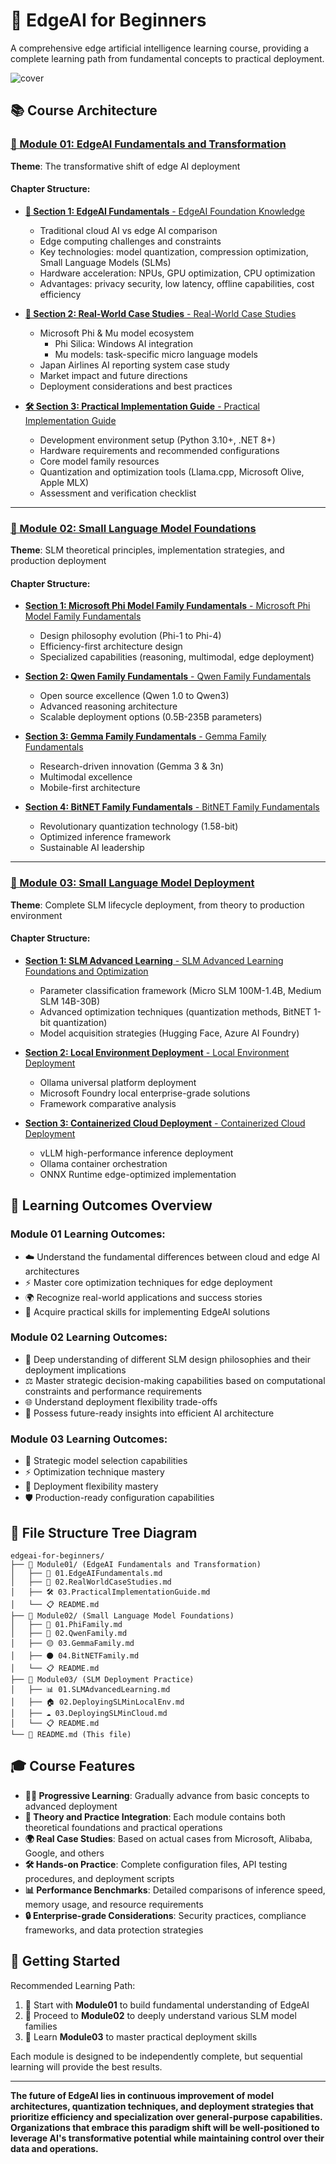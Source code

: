 # 🤖 EdgeAI for Beginners 

A comprehensive edge artificial intelligence learning course, providing a complete learning path from fundamental concepts to practical deployment.

![cover](./imgs/cover.png)

## 📚 Course Architecture

### [📱 Module 01: EdgeAI Fundamentals and Transformation](./Module01/README.md)
**Theme**: The transformative shift of edge AI deployment

#### Chapter Structure:
- [**🧠 Section 1: EdgeAI Fundamentals** - EdgeAI Foundation Knowledge](./Module01/01.EdgeAIFundamentals.md)
  - Traditional cloud AI vs edge AI comparison
  - Edge computing challenges and constraints
  - Key technologies: model quantization, compression optimization, Small Language Models (SLMs)
  - Hardware acceleration: NPUs, GPU optimization, CPU optimization
  - Advantages: privacy security, low latency, offline capabilities, cost efficiency

- [**🏢 Section 2: Real-World Case Studies** - Real-World Case Studies](./Module01/02.RealWorldCaseStudies.md)
  - Microsoft Phi & Mu model ecosystem
    - Phi Silica: Windows AI integration
    - Mu models: task-specific micro language models
  - Japan Airlines AI reporting system case study
  - Market impact and future directions
  - Deployment considerations and best practices

- [**🛠️ Section 3: Practical Implementation Guide** - Practical Implementation Guide](./Module01/03.PracticalImplementationGuide.md)
  - Development environment setup (Python 3.10+, .NET 8+)
  - Hardware requirements and recommended configurations
  - Core model family resources
  - Quantization and optimization tools (Llama.cpp, Microsoft Olive, Apple MLX)
  - Assessment and verification checklist

---

### [🧠 Module 02: Small Language Model Foundations](./Module02/README.md)
**Theme**: SLM theoretical principles, implementation strategies, and production deployment

#### Chapter Structure:
- [**Section 1: Microsoft Phi Model Family Fundamentals** - Microsoft Phi Model Family Fundamentals](./Module02/01.PhiFamily.md)
  - Design philosophy evolution (Phi-1 to Phi-4)
  - Efficiency-first architecture design
  - Specialized capabilities (reasoning, multimodal, edge deployment)

- [**Section 2: Qwen Family Fundamentals** - Qwen Family Fundamentals](./Module02/02.QwenFamily.md)
  - Open source excellence (Qwen 1.0 to Qwen3)
  - Advanced reasoning architecture
  - Scalable deployment options (0.5B-235B parameters)

- [**Section 3: Gemma Family Fundamentals** - Gemma Family Fundamentals](./Module02/03.GemmaFamily.md)
  - Research-driven innovation (Gemma 3 & 3n)
  - Multimodal excellence
  - Mobile-first architecture

- [**Section 4: BitNET Family Fundamentals** - BitNET Family Fundamentals](./Module02/04.BitNETFamily.md)
  - Revolutionary quantization technology (1.58-bit)
  - Optimized inference framework
  - Sustainable AI leadership

---

### [🚀 Module 03: Small Language Model Deployment](./Module03/README.md)
**Theme**: Complete SLM lifecycle deployment, from theory to production environment

#### Chapter Structure:
- [**Section 1: SLM Advanced Learning** - SLM Advanced Learning Foundations and Optimization](./Module03/01.SLMAdvancedLearning.md)
  - Parameter classification framework (Micro SLM 100M-1.4B, Medium SLM 14B-30B)
  - Advanced optimization techniques (quantization methods, BitNET 1-bit quantization)
  - Model acquisition strategies (Hugging Face, Azure AI Foundry)

- [**Section 2: Local Environment Deployment** - Local Environment Deployment](./Module03/02.DeployingSLMinLocalEnv.md)
  - Ollama universal platform deployment
  - Microsoft Foundry local enterprise-grade solutions
  - Framework comparative analysis

- [**Section 3: Containerized Cloud Deployment** - Containerized Cloud Deployment](./Module03/03.DeployingSLMinCloud.md)
  - vLLM high-performance inference deployment
  - Ollama container orchestration
  - ONNX Runtime edge-optimized implementation

## 🎯 Learning Outcomes Overview

### Module 01 Learning Outcomes:
- ☁️ Understand the fundamental differences between cloud and edge AI architectures
- ⚡ Master core optimization techniques for edge deployment
- 🌍 Recognize real-world applications and success stories
- 🔧 Acquire practical skills for implementing EdgeAI solutions

### Module 02 Learning Outcomes:
- 🔬 Deep understanding of different SLM design philosophies and their deployment implications
- ⚖️ Master strategic decision-making capabilities based on computational constraints and performance requirements
- 🌐 Understand deployment flexibility trade-offs
- 🚀 Possess future-ready insights into efficient AI architecture

### Module 03 Learning Outcomes:
- 🎯 Strategic model selection capabilities
- ⚡ Optimization technique mastery
- 🔧 Deployment flexibility mastery
- 🛡️ Production-ready configuration capabilities

## 📖 File Structure Tree Diagram

```
edgeai-for-beginners/
├── 📱 Module01/ (EdgeAI Fundamentals and Transformation)
│   ├── 🧠 01.EdgeAIFundamentals.md
│   ├── 🏢 02.RealWorldCaseStudies.md
│   ├── 🛠️ 03.PracticalImplementationGuide.md
│   └── 📋 README.md
├── 🧠 Module02/ (Small Language Model Foundations)
│   ├── 🔵 01.PhiFamily.md
│   ├── 🔴 02.QwenFamily.md
│   ├── 🟡 03.GemmaFamily.md
│   ├── ⚫ 04.BitNETFamily.md
│   └── 📋 README.md
├── 🚀 Module03/ (SLM Deployment Practice)
│   ├── 📊 01.SLMAdvancedLearning.md
│   ├── 🏠 02.DeployingSLMinLocalEnv.md
│   ├── ☁️ 03.DeployingSLMinCloud.md
│   └── 📋 README.md
└── 📖 README.md (This file)
```

## 🎓 Course Features

- **🏃‍♂️ Progressive Learning**: Gradually advance from basic concepts to advanced deployment
- **🔬 Theory and Practice Integration**: Each module contains both theoretical foundations and practical operations
- **🌍 Real Case Studies**: Based on actual cases from Microsoft, Alibaba, Google, and others
- **🛠️ Hands-on Practice**: Complete configuration files, API testing procedures, and deployment scripts
- **📊 Performance Benchmarks**: Detailed comparisons of inference speed, memory usage, and resource requirements
- **🔒 Enterprise-grade Considerations**: Security practices, compliance frameworks, and data protection strategies

## 🚀 Getting Started

Recommended Learning Path:
1. 📱 Start with **Module01** to build fundamental understanding of EdgeAI
2. 🧠 Proceed to **Module02** to deeply understand various SLM model families
3. 🚀 Learn **Module03** to master practical deployment skills

Each module is designed to be independently complete, but sequential learning will provide the best results.

---

**The future of EdgeAI lies in continuous improvement of model architectures, quantization techniques, and deployment strategies that prioritize efficiency and specialization over general-purpose capabilities. Organizations that embrace this paradigm shift will be well-positioned to leverage AI's transformative potential while maintaining control over their data and operations.**
